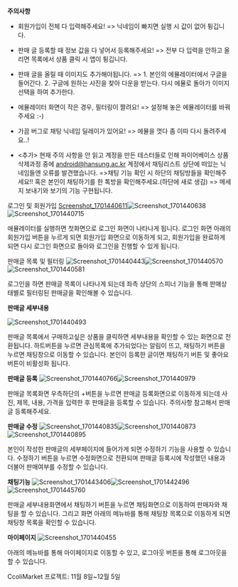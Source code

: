 **주의사항**
* 회원가입이 전체 다 입력해주세요! => 닉네임이 빠지면 실행 시 값이 없어 튕깁니다.
* 판매 글 등록할 때 정보 값을 다 넣어서 등록해주세요! => 전부 다 입력을 안하고 올리면 목록에서 상품 클릭 시 앱이 튕깁니다.
* 판매 글을 올릴 때 이미지도 추가해야됩니다. => 1. 본인의 에뮬레이터에서 구글을 들어간다. 2. 구글에 원하는 사진을 찾아 다운을 받는다. 다시 에뮬로 돌아가 이미지 선택을 하여 추가한다.
* 에뮬레이터 화면이 작은 경우, 필터링이 짤려요! => 설정해 놓은 에뮬레이터를 바꿔주세요 :-)
* 가끔 버그로 채팅 닉네임 딜레이가 있어요! => 에뮬을 껏다 좀 이따 다시 돌려주세요..! 

* <추가> 현재 주의 사항을 안 읽고 계정을 만든 테스터들로 인해 파이어베이스 상품 삭제과정 중에 android@hansung.ac.kr 계정에서 채팅리스트 상단에 떠있는 닉네임들엔 오류를 발견했습니다.
=>채팅 기능 확인 시 하단의 채팅방들을 확인해주세요!! 혹은 본인이 채팅하기를 한 톡방을 확인해주세요.(하단에 새로 생김) => 메세지 보내기와 보기의 기능 구현됩니다.





로그인 및 회원가입
[Screenshot_1701440611](https://github.com/mobile-programming-course/ccoli_market/assets/93407332/de68b602-67a1-4c32-a68c-68e6da505c1b)![Screenshot_1701440638](https://github.com/mobile-programming-course/ccoli_market/assets/93407332/eed0c87d-9c5e-4efc-8b8d-2828b4a248e5)![Screenshot_1701440715](https://github.com/mobile-programming-course/ccoli_market/assets/93407332/532c92a1-059e-4ac6-981a-a6eb55d5e6cf)


애뮬레이터를  실행하면 첫화면으로 로그인 화면이 나타나게 됩니다.
로그인 화면 아래의 회원가입 버튼을 누르게 되면 회원가입 화면으로 이동하게 되고, 
회원가입을 완료하게 되면 다시 로그인 화면으로 돌아와 로그인을 진행할 수 있게 됩니다.


판매글 목록 및 필터링
![Screenshot_1701440443](https://github.com/mobile-programming-course/ccoli_market/assets/93407332/11cf3f21-7db9-4c63-840f-8fc066c477cc)![Screenshot_1701440570](https://github.com/mobile-programming-course/ccoli_market/assets/93407332/13310577-fd1e-4489-9a19-8c6f7e9896e7)![Screenshot_1701440581](https://github.com/mobile-programming-course/ccoli_market/assets/93407332/4ab66ffc-c6ce-477d-ae66-281b054a93a7)


로그인을 하면 판매글 목록이 나타나게 되는데 좌측 상단의 스피너 기능을 통해 판매상태별로 필터링된 판매글을 확인해볼 수 있습니다.

**판매글 세부내용**

![Screenshot_1701440493](https://github.com/mobile-programming-course/ccoli_market/assets/93407332/df11da86-e4e1-4653-8469-648579fbfc62)

판매글 목록에서 구매하고싶은 상품을 클릭하면 세부내용을 확인할 수 있는 화면으로 전환됩니다.
하트버튼을 누르면 관심목록에 추가되었다는 알림이 뜨고, 채팅하기 버튼을 누르면 채팅창으로 이동할 수 있습니다.
본인이 등록한 글이면 채팅하기 버튼 및 좋아요 버튼이 비활성화 됩니다.

**판매글 등록**
![Screenshot_1701440766](https://github.com/mobile-programming-course/ccoli_market/assets/93407332/b57cf8fd-03e2-435a-834d-69a8420d70bf)![Screenshot_1701440979](https://github.com/mobile-programming-course/ccoli_market/assets/93407332/99d66438-fc16-46ab-aec3-1725b0006b76)


판매글 목록화면 우측하단의 +버튼을 누르면 판매글 등록화면으로 이동하게 되는데 사진, 제목, 내용, 가격을 입력한 후 판매글을 등록할 수 있습니다.
주의사항 참고해서 판매글 등록해주세요.

**판매글 수정**
![Screenshot_1701440835](https://github.com/mobile-programming-course/ccoli_market/assets/93407332/99ca4b68-4b84-41e3-ab43-80a90c8f12ba)![Screenshot_1701440873](https://github.com/mobile-programming-course/ccoli_market/assets/93407332/d317f0fa-80dd-45ba-a877-dab422f03422)![Screenshot_1701440895](https://github.com/mobile-programming-course/ccoli_market/assets/93407332/ceb6cf82-bff9-4309-9838-464e99aa4a87)


본인이 작성한 판매글의 세부페이지에 들어가게 되면 수정하기 기능을 사용할 수 있습니다.
수정하기 버튼을 누르면 수정화면으로 전환되며 판매글 등록시에 작성했던 내용과 더불어 판매여부를 수정할 수 있습니다.

**채팅기능**
![Screenshot_1701443406](https://github.com/mobile-programming-course/ccoli_market/assets/93407332/e3ea7bd8-37e4-4de1-a6c4-3accca9bb0e1)![Screenshot_1701442496](https://github.com/mobile-programming-course/ccoli_market/assets/93407332/daa9eadc-4d9e-4e96-873f-cc117c7a6820)![Screenshot_1701445760](https://github.com/mobile-programming-course/ccoli_market/assets/93407332/e290193e-d7e7-41b4-bbed-a892295ea0ff)


판매글 세부내용화면에서 채팅하기 버튼을 누르면 채팅화면으로 이동하여 판매자와 채팅을 할 수 있습니다. 그리고 화면 아래의 메뉴바를 통해 채팅창 목록으로 이동하게 되면 채팅창 목록을 확인할 수 있습니다.

**마이페이지**
![Screenshot_1701440455](https://github.com/mobile-programming-course/ccoli_market/assets/93407332/7ee6d245-398b-4ef0-b960-e1e70bec47a3)


아래의 메뉴바를 통해 마이페이지로 이동할 수 있고, 로그아웃 버튼을 통해 로그아웃을 할 수 있습니다.


CcoliMarket 프로젝트: 11월 8일~12월 5일
